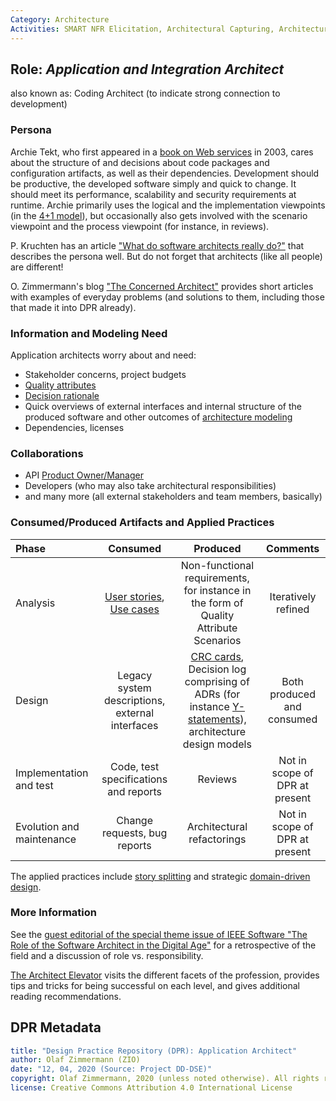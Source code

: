 ```yaml
---
Category: Architecture  
Activities: SMART NFR Elicitation, Architectural Capturing, Architecture Modeling, Stepwise Service Design
---
```


Role: *Application and Integration Architect*
---------------------------------------------
<!--Alternate names or candidate names) can be listed as "Also known as " here.-->
also known as: Coding Architect (to indicate strong connection to development)

### Persona 
<!--Name of stakeholder (of architecture and architectural artifacts) and its main concerns-->
Archie Tekt, who first appeared in a [book on Web services](https://soadecisions.org/atb.htm) in 2003, cares about the structure of and decisions about code packages and configuration artifacts, as well as their dependencies. Development should be productive, the developed software simply and quick to change. It should meet its performance, scalability and security requirements at runtime. Archie primarily uses the logical and the implementation viewpoints (in the [4+1 model](https://en.wikipedia.org/wiki/4%2B1_architectural_view_model)), but occasionally also gets involved with the scenario viewpoint and the process viewpoint (for instance, in reviews).

P. Kruchten has an article ["What do software architects really do?"](https://pkruchten.files.wordpress.com/2010/05/kruchten_2008_journal-of-systems-and-software.pdf) that describes the persona well. But do not forget that architects (like all people) are different!

O. Zimmermann's blog ["The Concerned Architect"](https://ozimmer.ch/blog/) provides short articles with examples of everyday problems (and solutions to them, including those that made it into DPR already). 


### Information and Modeling Need
<!-- derived from role responsibilities (articulated in the form of user stories)-->

Application architects worry about and need: 

* Stakeholder concerns, project budgets 
* [Quality attributes](../activities/DPR-SMART-NFR-Elicitation.md)
* [Decision rationale](../activities/DPR-ArchitecturalDecisionCapturing.md)
* Quick overviews of external interfaces and internal structure of the produced software and other outcomes of [architecture modeling](../activities/DPR-ArchitectureModeling.md)
* Dependencies, licenses

### Collaborations

* API [Product Owner/Manager](./SDPR-APIProductOwner.md)
* Developers (who may also take architectural responsibilities)
* and many more (all external stakeholders and team members, basically)

### Consumed/Produced Artifacts and Applied Practices


|**Phase**| Consumed | Produced | Comments |
|:-|:-----:|:------:|:--------:|
| Analysis | [User stories](../artifact-templates/DPR-UserStory.md), [Use cases](../artifact-templates/DPR-UseCase.md) | Non-functional requirements, for instance in the form of Quality Attribute Scenarios | Iteratively refined |
| Design | Legacy system descriptions, external interfaces | [CRC cards](../artifact-templates/DPR-CRCCard.md), Decision log comprising of ADRs (for instance [Y-statements](../artifact-templates/DPR-ArchitecturalDecisionRecordYForm.md)), architecture design models | Both produced and consumed |
| Implementation and test | Code, test specifications and reports | Reviews | Not in scope of DPR at present |
| Evolution and maintenance | Change requests, bug reports | Architectural refactorings | Not in scope of DPR at present |

The applied practices include [story splitting](../activities/DPR-StorySplitting.md) and strategic [domain-driven design](../activities/DPR-StrategicDDD.md).


### More Information

See the [guest editorial of the special theme issue of IEEE Software "The Role of the Software Architect in the Digital Age"](http://ieeexplore.ieee.org/stamp/stamp.jsp?arnumber=7725214)  for a retrospective of the field and a discussion of role vs. responsibility. 

[The Architect Elevator](https://architectelevator.com/) visits the different facets of the profession, provides tips and tricks for being successful on each level, and gives additional reading recommendations.

<!-- 
Experience can't be taught but has to be gained. Once you have some, read these books: 
1) Design It! 2) Just Enough Software Architecture, 3) Software Architect Elevator 
-->


## DPR Metadata

```yaml
title: "Design Practice Repository (DPR): Application Architect"
author: Olaf Zimmermann (ZIO)
date: "12, 04, 2020 (Source: Project DD-DSE)"
copyright: Olaf Zimmermann, 2020 (unless noted otherwise). All rights reserved.
license: Creative Commons Attribution 4.0 International License
```